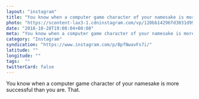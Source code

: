 ```yaml
---
layout: "instagram"
title: "You know when a computer game character of your namesake is more successful than you are. That."
photo: "https://scontent-lax3-1.cdninstagram.com/vp/120bb14296fd3031d99ee0427ebebf48/5C746499/t51.2885-15/e35/43778395_339107883319596_8763668833853817278_n.jpg"
date: "2018-10-28T19:00:04+00:00"
meta: "You know when a computer game character of your namesake is more successful than you are. That."
category: "Instagram"
syndication: "https://www.instagram.com/p/BpfNwavFs7i/"
latitude: ""
longitude: ""
tags:  ""
twitterCard: false
---
```

You know when a computer game character of your namesake is more successful than you are. That.
